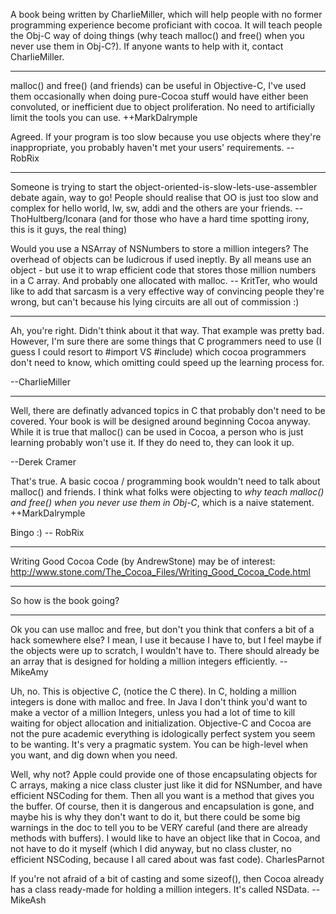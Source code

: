 A book being written by CharlieMiller, which will help people with no former programming experience become proficiant with cocoa.  It will teach people the Obj-C way of doing things (why teach malloc() and free() when you never use them in Obj-C?).  If anyone wants to help with it, contact CharlieMiller.

----

malloc() and free() (and friends) can be useful in Objective-C, I've used them occasionally when doing pure-Cocoa stuff would have either been convoluted, or inefficient due to object proliferation.  No need to artificially limit the tools you can use.  ++MarkDalrymple

Agreed. If your program is too slow because you use objects where they're inappropriate, you probably haven't met your users' requirements. -- RobRix

----

Someone is trying to start the object-oriented-is-slow-lets-use-assembler debate again, way to go! People should realise that OO is just too slow and complex for hello world, lw, sw, addi and the others are your friends. --ThoHultberg/Iconara (and for those who have a hard time spotting irony, this is it guys, the real thing)

Would you use a NSArray of NSNumber<nowiki/>s to store a million integers? The overhead of objects can be ludicrous if used ineptly. By all means use an object - but use it to wrap efficient code that stores those million numbers in a C array. And probably one allocated with malloc. -- KritTer, who would like to add that sarcasm is a very effective way of convincing people they're wrong, but can't because his lying circuits are all out of commission :)

----

Ah, you're right.  Didn't think about it that way.  That example was pretty bad.  However, I'm sure there are some things that C programmers need to use (I guess I could resort to #import VS #include) which cocoa programmers don't need to know, which omitting could speed up the learning process for.

--CharlieMiller

----

Well, there are definatly advanced topics in C that probably don't need to be covered.  Your book is will be designed around beginning Cocoa anyway.  While it is true that malloc() can be used in Cocoa, a person who is just learning probably won't use it.  If they do need to, they can look it up.

--Derek Cramer

That's true.  A basic cocoa / programming book wouldn't need to talk about malloc() and friends. I think what folks were objecting to *why teach malloc() and free() when you never use them in Obj-C*, which is a naive statement. ++MarkDalrymple

Bingo :) -- RobRix

----

Writing Good Cocoa Code (by AndrewStone) may be of interest:
http://www.stone.com/The_Cocoa_Files/Writing_Good_Cocoa_Code.html

----

So how is the book going?

----

Ok you can use malloc and free, but don't you think that confers a bit of a hack somewhere else? I mean, I use it because I have to, but I feel maybe if the objects were up to scratch, I wouldn't have to. There should already be an array that is designed for holding a million integers efficiently. -- MikeAmy

Uh, no.  This is objective *C*, (notice the C there).  In C, holding a million integers is done with malloc and free.  In Java I don't think you'd want to make a vector of a million Integers, unless you had a lot of time to kill waiting for object allocation and initialization.  Objective-C and Cocoa are not the pure academic everything is idologically perfect system you seem to be wanting.  It's very a pragmatic system.  You can be high-level when you want, and dig down when you need.

Well, why not? Apple could provide one of those encapsulating objects for C arrays, making  a nice class cluster just like it did for NSNumber, and have efficient NSCoding for them. Then all you want is a method that gives you the buffer. Of course, then it is dangerous and encapsulation is gone, and maybe his is why they don't want to do it, but there could be some big warnings in the doc to tell you to be VERY careful (and there are already methods with buffers). I would like to have an object like that in Cocoa, and not have to do it myself (which I did anyway, but no class cluster, no efficient NSCoding, because I all cared about was fast code). CharlesParnot

If you're not afraid of a bit of casting and some sizeof(), then Cocoa already has a class ready-made for holding a million integers. It's called NSData.
--MikeAsh
